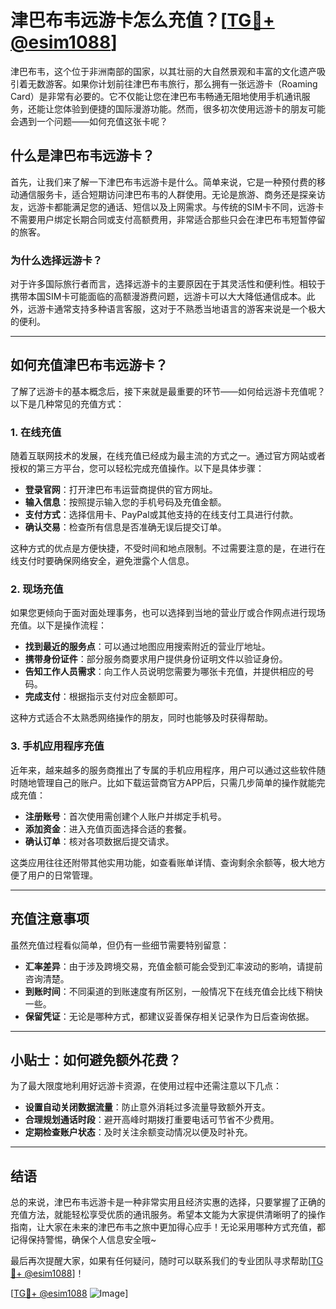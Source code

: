 # 津巴布韦远游卡怎么充值？[[TG💪+ @esim1088](https://t.me/s/esim1088)]

津巴布韦，这个位于非洲南部的国家，以其壮丽的大自然景观和丰富的文化遗产吸引着无数游客。如果你计划前往津巴布韦旅行，那么拥有一张远游卡（Roaming Card）是非常有必要的。它不仅能让您在津巴布韦畅通无阻地使用手机通讯服务，还能让您体验到便捷的国际漫游功能。然而，很多初次使用远游卡的朋友可能会遇到一个问题——如何充值这张卡呢？

## 什么是津巴布韦远游卡？

首先，让我们来了解一下津巴布韦远游卡是什么。简单来说，它是一种预付费的移动通信服务卡，适合短期访问津巴布韦的人群使用。无论是旅游、商务还是探亲访友，远游卡都能满足您的通话、短信以及上网需求。与传统的SIM卡不同，远游卡不需要用户绑定长期合同或支付高额费用，非常适合那些只会在津巴布韦短暂停留的旅客。

### 为什么选择远游卡？

对于许多国际旅行者而言，选择远游卡的主要原因在于其灵活性和便利性。相较于携带本国SIM卡可能面临的高额漫游费问题，远游卡可以大大降低通信成本。此外，远游卡通常支持多种语言客服，这对于不熟悉当地语言的游客来说是一个极大的便利。

---

## 如何充值津巴布韦远游卡？

了解了远游卡的基本概念后，接下来就是最重要的环节——如何给远游卡充值呢？以下是几种常见的充值方式：

### 1. 在线充值

随着互联网技术的发展，在线充值已经成为最主流的方式之一。通过官方网站或者授权的第三方平台，您可以轻松完成充值操作。以下是具体步骤：

- **登录官网**：打开津巴布韦运营商提供的官方网址。
- **输入信息**：按照提示输入您的手机号码及充值金额。
- **支付方式**：选择信用卡、PayPal或其他支持的在线支付工具进行付款。
- **确认交易**：检查所有信息是否准确无误后提交订单。

这种方式的优点是方便快捷，不受时间和地点限制。不过需要注意的是，在进行在线支付时要确保网络安全，避免泄露个人信息。

### 2. 现场充值

如果您更倾向于面对面处理事务，也可以选择到当地的营业厅或合作网点进行现场充值。以下是操作流程：

- **找到最近的服务点**：可以通过地图应用搜索附近的营业厅地址。
- **携带身份证件**：部分服务商要求用户提供身份证明文件以验证身份。
- **告知工作人员需求**：向工作人员说明您需要为哪张卡充值，并提供相应的号码。
- **完成支付**：根据指示支付对应金额即可。

这种方式适合不太熟悉网络操作的朋友，同时也能够及时获得帮助。

### 3. 手机应用程序充值

近年来，越来越多的服务商推出了专属的手机应用程序，用户可以通过这些软件随时随地管理自己的账户。比如下载运营商官方APP后，只需几步简单的操作就能完成充值：

- **注册账号**：首次使用需创建个人账户并绑定手机号。
- **添加资金**：进入充值页面选择合适的套餐。
- **确认订单**：核对各项数据后提交请求。

这类应用往往还附带其他实用功能，如查看账单详情、查询剩余余额等，极大地方便了用户的日常管理。

---

## 充值注意事项

虽然充值过程看似简单，但仍有一些细节需要特别留意：

- **汇率差异**：由于涉及跨境交易，充值金额可能会受到汇率波动的影响，请提前咨询清楚。
- **到账时间**：不同渠道的到账速度有所区别，一般情况下在线充值会比线下稍快一些。
- **保留凭证**：无论是哪种方式，都建议妥善保存相关记录作为日后查询依据。

---

## 小贴士：如何避免额外花费？

为了最大限度地利用好远游卡资源，在使用过程中还需注意以下几点：

- **设置自动关闭数据流量**：防止意外消耗过多流量导致额外开支。
- **合理规划通话时段**：避开高峰时期拨打重要电话可节省不少费用。
- **定期检查账户状态**：及时关注余额变动情况以便及时补充。

---

## 结语

总的来说，津巴布韦远游卡是一种非常实用且经济实惠的选择，只要掌握了正确的充值方法，就能轻松享受优质的通讯服务。希望本文能为大家提供清晰明了的操作指南，让大家在未来的津巴布韦之旅中更加得心应手！无论采用哪种方式充值，都记得保持警惕，确保个人信息安全哦~

最后再次提醒大家，如果有任何疑问，随时可以联系我们的专业团队寻求帮助[[TG💪+ @esim1088](https://t.me/s/esim1088)]！

[[TG💪+ @esim1088](https://t.me/s/esim1088) ![Image](https://i.postimg.cc/4NQfJmqS/Snipaste-2025-05-13-00-14-12.png)]